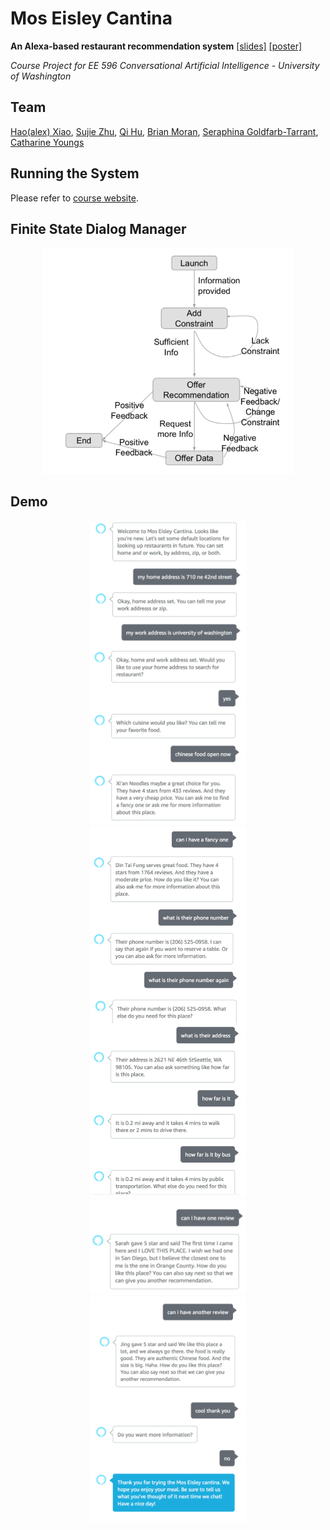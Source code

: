 # Mos Eisley Cantina
**An Alexa-based restaurant recommendation system**  [[slides]](https://hao-fang.github.io/ee596_spr2018/slides/showcase/MosEisleyCantina_slides.pdf) [[poster]](https://hao-fang.github.io/ee596_spr2018/slides/showcase/MosEisleyCantina_poster.pdf)

_Course Project for EE 596 Conversational Artificial Intelligence - University of Washington_ 


## Team 
[Hao(alex) Xiao](https://github.com/AlexXiao95), [Sujie Zhu](https://github.com/sujiezhu), [Qi Hu](https://github.com/eqiihuu), [Brian Moran](https://github.com/bpmoran), [Seraphina Goldfarb-Tarrant](https://github.com/seraphinatarrant),  [Catharine Youngs](https://github.com/cyoungs)


## Running the System

Please refer to [course website](https://hao-fang.github.io/ee596_spr2018/lab1.html).

## Finite State Dialog Manager

<div  align="center"> 
<img src="data/dialogManager.png", width="400">
</div>


## Demo

<div  align="center"> 
<img src="data/demo1.png", width="250">
</div>
<div  align="center"> 
<img src="data/demo2.png", width="250">
</div>
<div  align="center"> 
<img src="data/demo3.png", width="250">
</div>
<div  align="center"> 
<img src="data/demo4.png", width="250">
</div>
